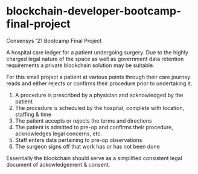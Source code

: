 # blockchain-developer-bootcamp-final-project
Consensys '21 Bootcamp Final Project

A hospital care ledger for a patient undergoing surgery.
Due to the highly charged legal nature of the space as well as government data retention requirements a private blockchain solution may be suitable.

For this small project a patient at various points through their care journey reads and either rejects or confirms their procedure prior to undertaking it.

1. A procedure is prescribed by a physician and acknowledged by the patient
2. The procedure is scheduled by the hospital, complete with location, staffing & time
3. The patient accepts or rejects the terms and directions
4. The patient is admitted to pre-op and confirms their procedure, acknowledges legal concerns, etc.
5. Staff enters data pertaining to pre-op observations
6. The surgeon signs off that work has or has not been done


Essentially the blockchain should serve as a simplified consistent legal document of ackowledgement & consent.
